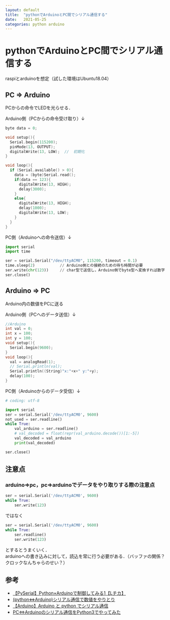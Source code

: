 ```yaml
---
layout: default
title:  "pythonでArduinoとPC間でシリアル通信する"
date:   2021-05-25
categories: python arduino
---
```


# pythonでArduinoとPC間でシリアル通信する

raspiとarduinoを想定（試した環境はUbuntu18.04）

## PC => Arduino

PCからの命令でLEDを光らせる．

Arduino側（PCからの命令受け取り）↓

```cpp
byte data = 0;

void setup(){
  Serial.begin(115200);
  pinMode(13, OUTPUT);
  digitalWrite(13, LOW);  //  初期化
}

void loop(){
  if (Serial.available() > 0){
    data = (byte)Serial.read();
    if(data == 123){
      digitalWrite(13, HIGH);
      delay(3000);
    }
    else{
      digitalWrite(13, HIGH);   
      delay(1000);
      digitalWrite(13, LOW);
    }    
  }
}
```

PC側（Arduinoへの命令送信）↓

```py
import serial
import time

ser = serial.Serial("/dev/ttyACM0", 115200, timeout = 0.1)
time.sleep(2)           // Arduino側との接続のための待ち時間が必要
ser.write(chr(123))     // char型で送信し，Arduino側でbyte型へ変換すれば数字をそのまま扱える．
ser.close()
```

## Arduino => PC

Arduino内の数値をPCに送る

Arduino側（PCへのデータ送信）↓

```cpp
//Arduino
int val = 0;
int x = 100;
int y = 100;
void setup(){
  Serial.begin(9600);
}
void loop(){
  val = analogRead(1);
  // Serial.println(val);
  Serial.println((String)"x:"+x+" y:"+y);
  delay(100);
}
```

PC側（Arduinoからのデータ受信）↓

```py
# coding: utf-8

import serial
ser = serial.Serial('/dev/ttyACM0', 9600) 
not_used = ser.readline()
while True:
    val_arduino = ser.readline()
    # val_decoded = float(repr(val_arduino.decode())[1:-5])
    val_decoded = val_arduino
    print(val_decoded)

ser.close()
```

## 注意点

### arduino=>pc，pc=>arduinoでデータをやり取りする際の注意点

```py
ser = serial.Serial('/dev/ttyACM0', 9600) 
while True:
    ser.write(123)
```

ではなく

```py
ser = serial.Serial('/dev/ttyACM0', 9600) 
while True:
    ser.readline()
    ser.write(123)
```

とするとうまくいく．  
arduinoへの書き込みに対して，読込を常に行う必要がある．（バッファの関係？クロックなんちゃらのせい？）

## 参考
- [【PySerial】Python×Arduinoで制御してみる1【Lチカ】](https://gangannikki.hatenadiary.jp/entry/2018/11/15/025849)
- [(python⇔Arduino)シリアル通信で数値をやりとり](https://haizairenmei.com/2019/11/13/pyserial-arduino/)
- [【Arduino】Arduino と python でシリアル通信](https://shizenkarasuzon.hatenablog.com/entry/2018/09/29/180625)
- [PC⇔Arduinoのシリアル通信をPython3でやってみた](https://qiita.com/k_zoo/items/cbeda6736d727113b7cd)
